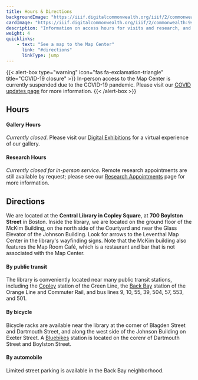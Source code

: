 ```yaml
---
title: Hours & Directions
backgroundImage: "https://iiif.digitalcommonwealth.org/iiif/2/commonwealth:x633f9536/5059,2047,4782,3064/1200,/0/default.jpg"
cardImage: "https://iiif.digitalcommonwealth.org/iiif/2/commonwealth:9s161d196/514,4231,5313,2546/400,/0/default.jpg"
description: "Information on access hours for visits and research, and how to find us"
weight: 4
quicklinks:
    - text: "See a map to the Map Center"
      link: "#directions"
      linkType: jump
---
```


{{< alert-box type="warning" icon="fas fa-exclamation-triangle" title="COVID-19 closure" >}}
In-person access to the Map Center is currently suspended due to the COVID-19 pandemic. Please visit our [COVID updates page](covid-info) for more information.
{{< /alert-box >}}

## Hours

#### Gallery Hours

*Currently closed*. Please visit our [Digital Exhibitions](exhibitions/digital-exhibitions) for a virtual experience of our gallery.

#### Research Hours

*Currently closed for in-person service.* Remote research appointments are still available by request; please see our [Research Appointments](research/appointments/) page for more information.



## Directions

We are located at the **Central Library in Copley Square**, at **700 Boylston Street** in Boston. Inside the library, we are located on the ground floor of the McKim Building, on the north side of the Courtyard and near the Glass Elevator of the Johnson Building. Look for arrows to the Leventhal Map Center in the library's wayfinding signs. Note that the McKim building also features the Map Room Café, which is a restaurant and bar that is not associated with the Map Center.

#### By public transit

The library is conveniently located near many public transit stations, including the [Copley](https://www.mbta.com/stops/place-coecl) station of the Green Line, the [Back Bay](https://www.mbta.com/stops/place-bbsta) station of the Orange Line and Commuter Rail, and bus lines 9, 10, 55, 39, 504, 57, 553, and 501.

#### By bicycle

Bicycle racks are available near the library at the corner of Blagden Street and Dartmouth Street, and along the west side of the Johnson Building on Exeter Street. A [Bluebikes](https://www.bluebikes.com) station is located on the corenr of Dartmouth Street and Boylston Street.

#### By automobile

Limited street parking is available in the Back Bay neighborhood. 




